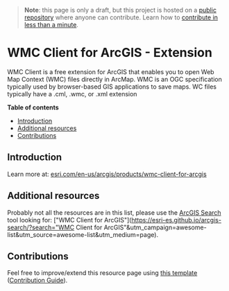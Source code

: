 > **Note**: this page is only a draft, but this project is hosted on a [public repository](https://github.com/hhkaos/awesome-arcgis) where anyone can contribute. Learn how to [contribute in less than a minute](https://github.com/hhkaos/awesome-arcgis/blob/master/CONTRIBUTING.md#contributions).

# WMC Client for ArcGIS - Extension

WMC Client is a free extension for ArcGIS that enables you to open Web Map Context (WMC) files directly in ArcMap. WMC is an OGC specification typically used by browser-based GIS applications to save maps. WC files typically have a .cml, .wmc, or .xml extension

<!-- START doctoc generated TOC please keep comment here to allow auto update -->
<!-- DON'T EDIT THIS SECTION, INSTEAD RE-RUN doctoc TO UPDATE -->
**Table of contents**

- [Introduction](#introduction)
- [Additional resources](#additional-resources)
- [Contributions](#contributions)

<!-- END doctoc generated TOC please keep comment here to allow auto update -->

## Introduction

Learn more at: [esri.com/en-us/arcgis/products/wmc-client-for-arcgis](https://www.esri.com/en-us/arcgis/products/wmc-client-for-arcgis)

## Additional resources

Probably not all the resources are in this list, please use the [ArcGIS Search](https://esri-es.github.io/arcgis-search/) tool looking for: ["WMC Client for ArcGIS"](https://esri-es.github.io/arcgis-search/?search="WMC Client for ArcGIS"&utm_campaign=awesome-list&utm_source=awesome-list&utm_medium=page).

## Contributions

Feel free to improve/extend this resource page using [this template](https://github.com/hhkaos/awesome-arcgis/blob/master/templates/PRODUCT_PAGE_TEMPLATE.md) ([Contribution Guide](https://github.com/hhkaos/awesome-arcgis/blob/master/CONTRIBUTING.md)).
